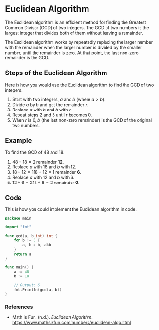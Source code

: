 # Euclidean Algorithm

The Euclidean algorithm is an efficient method for finding the Greatest Common Divisor (GCD) of two integers. The GCD of two numbers is the largest integer that divides both of them without leaving a remainder. 

The Euclidean algorithm works by repeatedly replacing the larger number with the remainder when the larger number is divided by the smaller number, until the remainder is zero. At that point, the last non-zero remainder is the GCD.

## Steps of the Euclidean Algorithm

Here is how you would use the Euclidean algorithm to find the GCD of two integers.

1. Start with two integers, $a$ and $b$ (where $a > b$).
2. Divide $a$ by $b$ and get the remainder $r$.
3. Replace $a$ with $b$ and $b$ with $r$.
4. Repeat steps 2 and 3 until $r$ becomes 0.
5. When $r$ is 0, $b$ (the last non-zero remainder) is the GCD of the original two numbers.

## Example

To find the GCD of 48 and 18.

1. $48 ÷ 18 = 2$ remainder **12**.
2. Replace $a$ with 18 and $b$ with 12.
3. $18 ÷ 12 = 118 ÷ 12 = 1$ remainder **6**.
4. Replace $a$ with 12 and $b$ with 6.
5. $12 ÷ 6 = 212 ÷ 6 = 2$ remainder **0**.

## Code

This is how you could implement the Euclidean algorithm in code.

```go
package main

import "fmt"

func gcd(a, b int) int {
    for b != 0 {
        a, b = b, a%b
    }
    return a
}

func main() {
    a := 48
    b := 18

    // Output: 6
    fmt.Println(gcd(a, b))
}
```

### References
- Math is Fun. (n.d.). *Euclidean Algorithm*. https://www.mathsisfun.com/numbers/euclidean-algo.html
